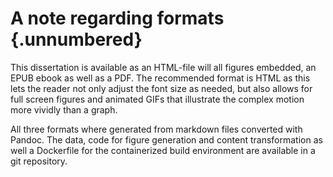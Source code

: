 
# A note regarding formats {.unnumbered}

This dissertation is available as an HTML-file will all figures embedded, an EPUB ebook as well as a PDF.
The recommended format is HTML as this lets the reader not only adjust the font size as needed, but also allows for full screen figures and animated GIFs that illustrate the complex motion more vividly than a graph.

All three formats where generated from markdown files converted with Pandoc.
The data, code for figure generation and content transformation as well a Dockerfile for the containerized build environment are available in a git repository.
